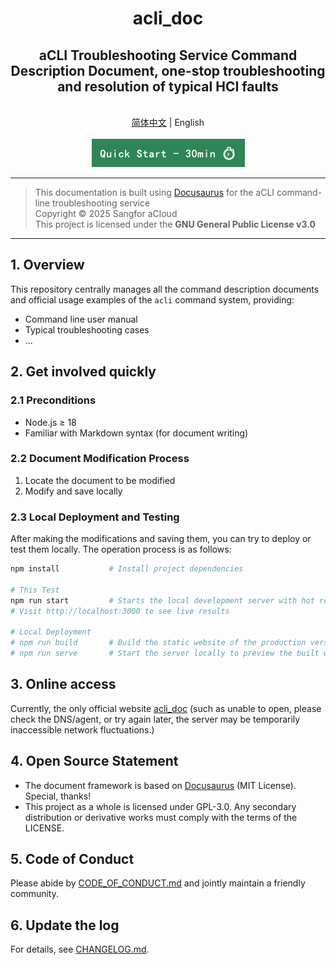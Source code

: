 <div align="center">
    <h1>acli_doc</h1>
    <h2>aCLI Troubleshooting Service Command Description Document, one-stop troubleshooting and resolution of typical HCI faults</h2>
</div>

<br>
<div align="center">
<a href="README.md" target="_blank">简体中文</a> | English
</div>
<br>

<div align="center">
<a href="http://acli.sangfor.com.cn:6888/" target="_blank"><img src="./static/img/quickstart-en.png" alt="quick start"></a>
</div>

---

> This documentation is built using [Docusaurus](https://docusaurus.io/) for the aCLI command-line troubleshooting
> service  
> Copyright © 2025 Sangfor aCloud   
> This project is licensed under the **GNU General Public License v3.0**

---

## 1. Overview

This repository centrally manages all the command description documents and official usage examples of the `acli`
command system, providing:

- Command line user manual
- Typical troubleshooting cases
- ...

## 2. Get involved quickly

### 2.1 Preconditions

- Node.js ≥ 18
- Familiar with Markdown syntax (for document writing)

### 2.2 Document Modification Process

1. Locate the document to be modified
2. Modify and save locally

### 2.3 Local Deployment and Testing

After making the modifications and saving them, you can try to deploy or test them locally. The operation process is as
follows:

```bash
npm install           # Install project dependencies

# This Test
npm run start         # Starts the local development server with hot reload functionality
# Visit http://localhost:3000 to see live results

# Local Deployment
# npm run build       # Build the static website of the production version
# npm run serve       # Start the server locally to preview the built website
```

## 3. Online access

Currently, the only official website [acli_doc](http://acli.sangfor.com.cn:6888/) (such as unable to open, please check
the DNS/agent, or try again later, the server may be temporarily inaccessible network fluctuations.)

## 4. Open Source Statement

- The document framework is based on [Docusaurus](https://docusaurus.io/) (MIT License). Special, thanks!
- This project as a whole is licensed under GPL-3.0. Any secondary distribution or derivative works must comply with the
  terms of the LICENSE.

## 5. Code of Conduct

Please abide by [CODE_OF_CONDUCT.md](./CODE_OF_CONDUCT.md) and jointly maintain a friendly community.

## 6. Update the log

For details, see [CHANGELOG.md](./CHANGELOG.md).

